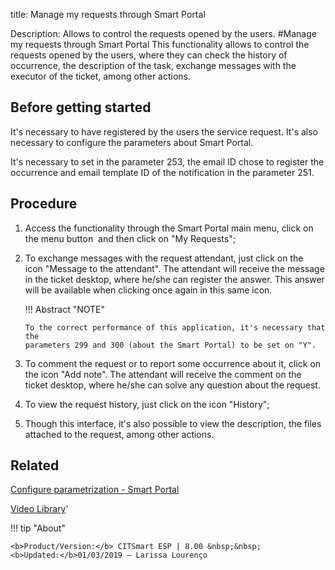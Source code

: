 title: Manage my requests through Smart Portal

Description: Allows to control the requests opened by the users.
#Manage my requests through Smart Portal
This functionality allows to control the requests opened by the users, where they can check the history of occurrence, the description of the task, exchange messages with the executor of the ticket, among other actions.

Before getting started
--------------------------

It's necessary to have registered by the users the service request. It's also
necessary to configure the parameters about Smart Portal.

It's necessary to set in the parameter 253, the email ID chose to register the
occurrence and email template ID of the notification in the parameter 251.

Procedure
-------------

1.  Access the functionality through the Smart Portal main menu, click on the
    menu button  and then click on "My Requests";

2.  To exchange messages with the request attendant, just click on the icon "Message to the attendant".
    The attendant will receive the message in the ticket desktop, where he/she
    can register the answer. This answer will be available when clicking once
    again in this same icon.

    !!! Abstract "NOTE"  

        To the correct performance of this application, it's necessary that the
        parameters 299 and 300 (about the Smart Portal) to be set on "Y".

3.  To comment the request or to report some occurrence about it, click on the
    icon "Add note". The attendant will receive the comment on the ticket desktop, where
    he/she can solve any question about the request.

4.  To view the request history, just click on the icon "History";

5.  Though this interface, it's also possible to view the description, the files
    attached to the request, among other actions.

Related
-----------

[Configure parametrization - Smart Portal](/en-us/citsmart-esp-8/platform-administration/parameters-list/configure-parametrization-smart-portal.html)

<i class='fa fa-youtube-play  fa-2x' style='color:#97ce17;vertical-align: middle;'> </i> [Video Library](https://www.youtube.com/playlist?list=PLB5qK2uzf2RNx1eXRaihDR_bxXjGhgFut)'

!!! tip "About"

    <b>Product/Version:</b> CITSmart ESP | 8.00 &nbsp;&nbsp;
    <b>Updated:</b>01/03/2019 – Larissa Lourenço
